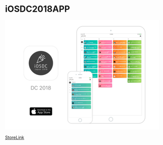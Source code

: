 # iOSDC2018APP

<center>

![DC2018](https://github.com/Cookiezby/iOSDC2018APP/blob/master/images/DC2018.png)

</center>

[StoreLink](https://itunes.apple.com/app/id1431300339)
